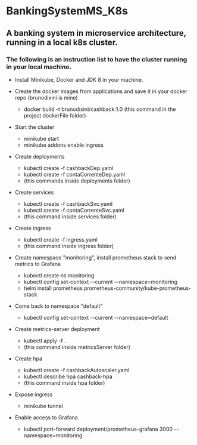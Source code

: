 # BankingSystemMS_K8s

## A banking system in microservice architecture, running in a local k8s cluster.

### The following is an instruction list to have the cluster running in your local machine.

- Install Minikube, Docker and JDK 8 in your machine.

- Create the docker images from applications and save it in your docker repo (brunodixini is mine)
  - docker build -t brunodixini/cashback:1.0
    (this command in the project dockerFile folder)

- Start the cluster
  - minikube start
  - minikube addons enable ingress

- Create deployments
  - kubectl create -f cashbackDep.yaml
  - kubectl create -f contaCorrenteDep.yaml
  - (this commands inside deployments folder)

- Create services
  - kubectl create -f cashbackSvc.yaml
  - kubectl create -f contaCorrenteSvc.yaml
  - (this command inside services folder)

- Create ingress
  - kubectl create -f ingress.yaml
  - (this command inside ingress folder)

- Create namespace "monitoring", install prometheus stack to send metrics to Grafana
  - kubectl create ns monitoring
  - kubectl config set-context --current --namespace=monitoring
  - helm install prometheus prometheus-community/kube-prometheus-stack

- Come back to namespace "default"
  - kubectl config set-context --current --namespace=default

- Create metrics-server deployment
  - kubectl apply -f .
  - (this command inside metricsServer folder)

- Create hpa
  - kubectl create -f cashbackAutoscaler.yaml
  - kubectl describe hpa cashback-hpa
  - (this command inside hpa folder)

- Expose ingress
  - minikube tunnel

- Enable access to Grafana
  - kubectl port-forward deployment/prometheus-grafana 3000 --namespace=monitoring